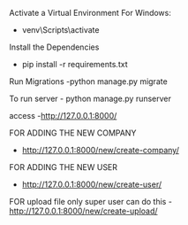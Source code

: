 



Activate a Virtual Environment
    For Windows:
   - venv\Scripts\activate
     
Install the Dependencies
   - pip install -r requirements.txt
     
Run Migrations
   -python manage.py migrate

To run server
    - python manage.py runserver

access 
  -http://127.0.0.1:8000/


FOR ADDING THE NEW COMPANY
 - http://127.0.0.1:8000/new/create-company/

FOR ADDING THE NEW USER 
 - http://127.0.0.1:8000/new/create-user/
   
FOR upload file  only super user can do this 
 -http://127.0.0.1:8000/new/create-upload/
  
